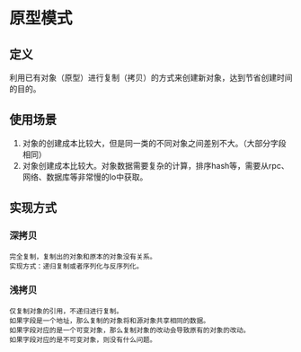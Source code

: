 # 原型模式

## 定义

利用已有对象（原型）进行复制（拷贝）的方式来创建新对象，达到节省创建时间的目的。

## 使用场景

1. 对象的创建成本比较大，但是同一类的不同对象之间差别不大。（大部分字段相同）
2. 对象创建成本比较大。对象数据需要复杂的计算，排序hash等，需要从rpc、网络、数据库等非常慢的Io中获取。

## 实现方式

### 深拷贝

    完全复制，复制出的对象和原本的对象没有关系。
    实现方式：递归复制或者序列化与反序列化。

### 浅拷贝

    仅复制对象的引用，不递归进行复制。
    如果字段是一个地址，那么复制的对象将和源对象共享相同的数据。
    如果字段对应的是一个可变对象，那么复制对象的改动会导致原有的对象的改动。
    如果字段对应的是不可变对象，则没有什么问题。